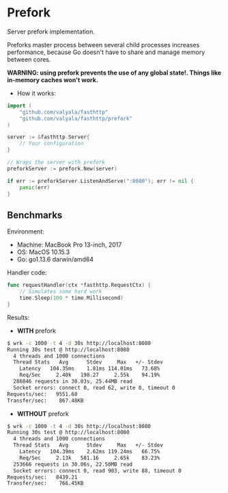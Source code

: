 # Prefork

Server prefork implementation.

Preforks master process between several child processes increases performance, because Go doesn't have to share and manage memory between cores.

**WARNING: using prefork prevents the use of any global state!. Things like in-memory caches won't work.**

- How it works:

```go
import (
    "github.com/valyala/fasthttp"
    "github.com/valyala/fasthttp/prefork"
)

server := &fasthttp.Server{
    // Your configuration
}

// Wraps the server with prefork
preforkServer := prefork.New(server)

if err := preforkServer.ListenAndServe(":8080"); err != nil {
    panic(err)
}
```

## Benchmarks

Environment:

- Machine: MacBook Pro 13-inch, 2017
- OS: MacOS 10.15.3
- Go: go1.13.6 darwin/amd64

Handler code:

```go
func requestHandler(ctx *fasthttp.RequestCtx) {
    // Simulates some hard work
    time.Sleep(100 * time.Millisecond)
}
```

Results:

- **WITH** prefork

```bash
$ wrk -c 1000 -t 4 -d 30s http://localhost:8080
Running 30s test @ http://localhost:8080
  4 threads and 1000 connections
  Thread Stats   Avg      Stdev     Max   +/- Stdev
    Latency   104.35ms    1.81ms 114.01ms   73.68%
    Req/Sec     2.40k   198.27     2.55k    94.19%
  286846 requests in 30.03s, 25.44MB read
  Socket errors: connect 0, read 62, write 0, timeout 0
Requests/sec:   9551.60
Transfer/sec:    867.48KB
```

- **WITHOUT** prefork

```bash
$ wrk -c 1000 -t 4 -d 30s http://localhost:8080
Running 30s test @ http://localhost:8080
  4 threads and 1000 connections
  Thread Stats   Avg      Stdev     Max   +/- Stdev
    Latency   104.39ms    2.62ms 119.24ms   66.75%
    Req/Sec     2.13k   581.16     2.65k    83.23%
  253666 requests in 30.06s, 22.50MB read
  Socket errors: connect 0, read 903, write 88, timeout 0
Requests/sec:   8439.21
Transfer/sec:    766.45KB
```
